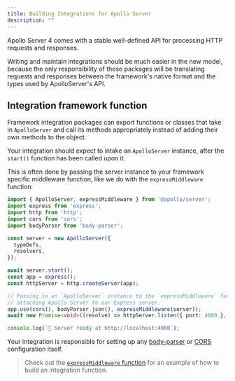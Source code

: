 ```yaml
---
title: Building Integrations for Apollo Server
description: ""
---
```


Apollo Server 4 comes with a stable well-defined API for processing HTTP requests and responses.

Writing and maintain integrations should be much easier in the new model, because the only responsibility of these packages will be translating requests and responses between the framework's native format and the types used by ApolloServer's API.

## Integration framework function

Framework integration packages can export functions or classes that take in `ApolloServer` and call its methods appropriately instead of adding their own methods to the object.

Your integration should expect to intake an `ApolloServer` instance, after the `start()` function has been called upon it.

This is often done by passing the server instance to your framework specific middleware function, like we do with the `expressMiddleware` function:

<MultiCodeBlock>

```ts
import { ApolloServer, expressMiddleware } from '@apollo/server';
import express from 'express';
import http from 'http';
import cors from 'cors';
import bodyParser from 'body-parser';

const server = new ApolloServer({
  typeDefs,
  resolvers,
});

await server.start();
const app = express();
const httpServer = http.createServer(app);

// Passing in an `ApolloServer` instance to the `expressMiddleware` function,
// attaching Apollo Server to our Express server.
app.use(cors(), bodyParser.json(), expressMiddleware(server));
await new Promise<void>((resolve) => httpServer.listen({ port: 4000 }, resolve));

console.log(`🚀 Server ready at http://localhost:4000`);
```

</MultiCodeBlock>

Your integration is responsible for setting up any [body-parser](https://www.npmjs.com/package/body-parser) or [CORS](https://developer.mozilla.org/en-US/docs/Web/HTTP/CORS) configuration itself.

<!-- TODO: fix link's branch to point to main once merged  -->
> Check out the [`expressMiddleware` function](https://github.com/apollographql/apollo-server/blob/36482f5eb56a0421c1eb47e3ebf0e60e033573ab/packages/server/src/express/index.ts) for an example of how to build an integration function.

